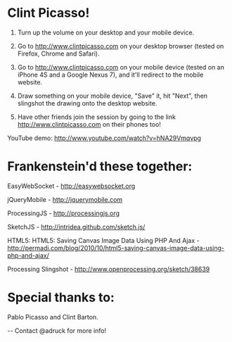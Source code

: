 Clint Picasso!
=====================

1) Turn up the volume on your desktop and your mobile device.

2) Go to http://www.clintpicasso.com on your desktop browser (tested on Firefox, Chrome and Safari).

3) Go to http://www.clintpicasso.com on your mobile device (tested on an iPhone 4S and a Google Nexus 7), and it'll redirect to the mobile website.

4) Draw something on your mobile device, "Save" it, hit "Next", then slingshot the drawing onto the desktop website.

5) Have other friends join the session by going to the link http://www.clintpicasso.com on their phones too!

YouTube demo: http://www.youtube.com/watch?v=hNA29Vmqvpg


Frankenstein'd these together:
==========================================
EasyWebSocket - http://easywebsocket.org

jQueryMobile - http://jquerymobile.com

ProcessingJS - http://processingjs.org

SketchJS - http://intridea.github.com/sketch.js/

HTML5: HTML5: Saving Canvas Image Data Using PHP And Ajax - http://permadi.com/blog/2010/10/html5-saving-canvas-image-data-using-php-and-ajax/

Processing Slingshot - http://www.openprocessing.org/sketch/38639


Special thanks to:
==========================================
Pablo Picasso and Clint Barton.

--
Contact @adruck for more info!